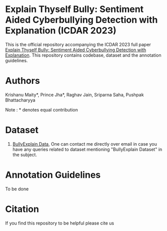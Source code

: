 



# Explain Thyself Bully: Sentiment Aided Cyberbullying Detection with Explanation (ICDAR 2023)

This is the official repository accompanying the ICDAR 2023 full paper [Explain Thyself Bully: Sentiment Aided Cyberbullying Detection with Explanation](https://www.cse.iitb.ac.in/dummy). This repository contains codebase, dataset and the annotation guidelines.

# Authors
Krishanu Maity*, Prince Jha*, Raghav Jain, Sriparna Saha, Pushpak Bhattacharyya

Note : * denotes equal contribution

# Dataset
1. [BullyExplain Data](jhapks1999@gmail.com), One can contact me directly over email in case you have any queries related to dataset mentioning "BullyExplain Dataset" in the subject.


# Annotation Guidelines
To be done


# Citation
If you find this repository to be helpful please cite us

```

```



